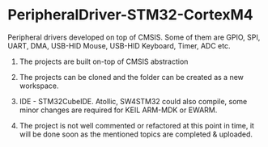 # PeripheralDriver-STM32-CortexM4
Peripheral drivers developed on top of CMSIS. Some of them are GPIO, SPI, UART, DMA, USB-HID Mouse, USB-HID Keyboard, Timer, ADC etc.

1. The projects are built on-top of CMSIS abstraction

2. The projects can be cloned and the folder can be created as a new workspace.

3. IDE - STM32CubeIDE. Atollic, SW4STM32 could also compile, some minor changes are required for KEIL ARM-MDK or EWARM.

4. The project is not well commented or refactored at this point in time, it will be done soon as the mentioned topics are completed & uploaded.
